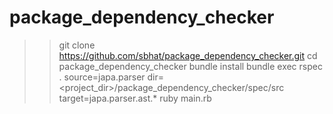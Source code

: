package_dependency_checker
==========================

>> git clone https://github.com/sbhat/package_dependency_checker.git
>> cd package_dependency_checker
>> bundle install
>> bundle exec rspec .
>> source=japa.parser dir=<project_dir>/package_dependency_checker/spec/src target=japa.parser.ast.* ruby main.rb
